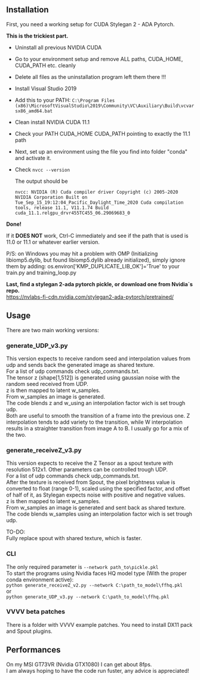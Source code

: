 ## Installation

First, you need a working setup for CUDA Stylegan 2 - ADA Pytorch.

**This is the trickiest part.**


- Uninstall all previous NVIDIA CUDA

- Go to your environment setup and remove ALL paths, CUDA_HOME, CUDA_PATH etc. cleanly

- Delete all files as the uninstallation program left them there !!!

- Install Visual Studio 2019

- Add this to your PATH: `C:\Program Files (x86)\MicrosoftVisualStudio\2019\Community\VC\Auxiliary\Build\vcvarsx86_amd64.bat`

- Clean install NVIDIA CUDA 11.1

- Check your PATH CUDA_HOME CUDA_PATH pointing to exactly the 11.1 path

- Next, set up an environment using the file you find into folder "conda" and activate it.

- Check `nvcc --version`

    The output should be  

    `
    nvcc: NVIDIA (R) Cuda compiler driver
    Copyright (c) 2005-2020 NVIDIA Corporation
    Built on Tue_Sep_15_19:12:04_Pacific_Daylight_Time_2020
    Cuda compilation tools, release 11.1, V11.1.74
    Build cuda_11.1.relgpu_drvr455TC455_06.29069683_0
    `
  
**Done!**   

If it **DOES NOT** work, Ctrl-C immediately and see if the path that is used is 11.0 or 11.1 or whatever earlier version.  

P/S: on Windows you may hit a problem with OMP (Initializing libiomp5.dylib, but found libiomp5.dylib already initialized), simply ignore them by adding: os.environ['KMP_DUPLICATE_LIB_OK']='True' to your train.py and training_loop.py

**Last, find a stylegan 2-ada pytorch pickle, or download one from Nvidia´s repo.**  
https://nvlabs-fi-cdn.nvidia.com/stylegan2-ada-pytorch/pretrained/


## Usage  

There are two main working versions:  

### generate_UDP_v3.py  

This version expects to receive random seed and interpolation values from udp and sends back the generated image as shared texture.  
For a list of udp commands check udp_commands.txt.  
The tensor z (shape[1,512]) is generated using gaussian noise with the random seed received from UDP.  
z is then mapped to latent w_samples.  
From w_samples an image is generated.  
The code blends z and w_using an interpolation factor wich is set trough udp.  
Both are useful to smooth the transition of a frame into the previous one. Z interpolation tends to add variety to the transition, while W interpolation results in a straighter transition from image A to B. I usually go for a mix of the two.  

### generate_receiveZ_v3.py  

This version expects to receive the Z Tensor as a spout texture with resolution 512x1. Other parameters can be controlled trough UDP.  
For a list of udp commands check udp_commands.txt.  
After the texture is received from Spout, the pixel brightness value is converted to float (range 0-1), scaled using the specified factor, and offset of half of it, as Stylegan expects noise with positive and negative values.  
z is then mapped to latent w_samples.  
From w_samples an image is generated and sent back as shared texture.  
The code blends w_samples using an interpolation factor wich is set trough udp.  

TO-DO:  
Fully replace spout with shared texture, which is faster.  

### CLI  

The only required parameter is `--network path_to\pickle.pkl`  
To start the programs using Nvidia faces HQ model type (With the proper conda environment active):  
`python generate_receiveZ_v2.py --network C:\path_to_model\ffhq.pkl`  
or  
`python generate_UDP_v3.py --network C:\path_to_model\ffhq.pkl`  


### VVVV beta patches  

There is a folder with VVVV example patches. You need to install DX11 pack and Spout plugins.  


## Performances  

On my MSI GT73VR (Nvidia GTX1080) I can get about 8fps.  
I am always hoping to have the code run fuster, any advice is appreciated!   
